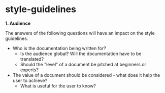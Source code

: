 # style-guidelines

**1. Audience**

The answers of the following questions will have an impact on the style guidelines.

- Who is the documentation being written for? 
  - Is the audience global? Will the documentation have to be translated? 
  - Should the "level" of a document be pitched at beginners or experts?
- The value of a document should be considered - what does it help the user to achieve? 
  - What is useful for the user to know?
